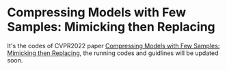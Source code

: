 # Compressing Models with Few Samples: Mimicking then Replacing
It's the codes of CVPR2022 paper [Compressing Models with Few Samples: Mimicking then Replacing](https://arxiv.org/abs/2201.02620), the running codes and guidlines will be updated soon.
